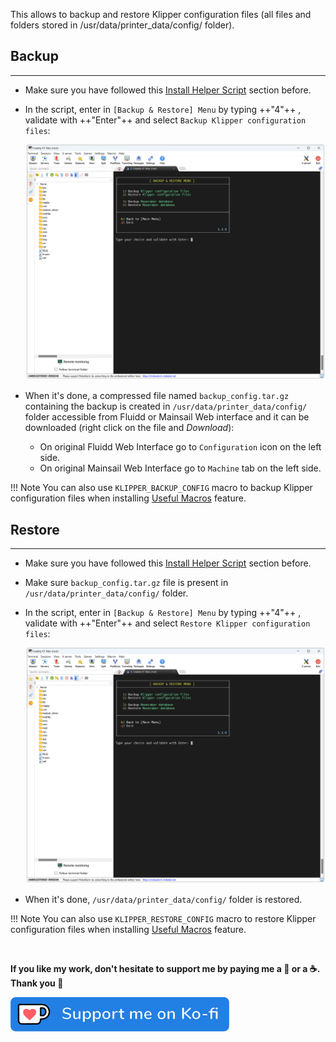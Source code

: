 This allows to backup and restore Klipper configuration files (all files and folders stored in /usr/data/printer_data/config/ folder).


## Backup
<hr>

- Make sure you have followed this <a href="../../helper-script/helper-script-installation">Install Helper Script</a> section before.

- In the script, enter in `[Backup & Restore] Menu` by typing ++"4"++ , validate with ++"Enter"++ and select `Backup Klipper configuration files`:

    <img width="900" src="../../assets/img/Creality-Helper-Script/Backup_Restore_Menu.png">

- When it's done, a compressed file named `backup_config.tar.gz` containing the backup is created in `/usr/data/printer_data/config/` folder accessible from Fluidd or Mainsail Web interface and it can be downloaded (right click on the file and _Download_):

    - On original Fluidd Web Interface go to `Configuration` icon on the left side.
    - On original Mainsail Web Interface go to `Machine` tab on the left side.

!!! Note
    You can also use `KLIPPER_BACKUP_CONFIG` macro to backup Klipper configuration files when installing <a href="../usefull-macros">Useful Macros</a> feature.


## Restore
<hr>

- Make sure you have followed this <a href="../../helper-script/helper-script-installation">Install Helper Script</a> section before.

- Make sure `backup_config.tar.gz` file is present in `/usr/data/printer_data/config/` folder.

- In the script, enter in `[Backup & Restore] Menu` by typing ++"4"++ , validate with ++"Enter"++ and select `Restore Klipper configuration files`:

    <img width="900" src="../../assets/img/Creality-Helper-Script/Backup_Restore_Menu.png">

- When it's done, `/usr/data/printer_data/config/` folder is restored.

!!! Note
    You can also use `KLIPPER_RESTORE_CONFIG` macro to restore Klipper configuration files when installing <a href="../usefull-macros">Useful Macros</a> feature.

<br />

**If you like my work, don't hesitate to support me by paying me a 🍺 or a ☕. Thank you 🙂**

<a href="https://ko-fi.com/guilouz" target="_blank"><img width="350" src="../../assets/img/home/Ko-fi.png"></a>
